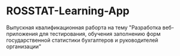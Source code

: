 # ROSSTAT-Learning-App

Выпускная квалификационная раборта на тему "Разработка веб-приложения для тестирования, обучения заполнению форм государственной статистики бухгалтеров и руководителей организации"
